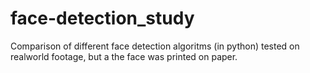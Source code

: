 # face-detection_study
Comparison of different face detection algoritms (in python) tested on realworld footage, but a the face was printed on paper. 
